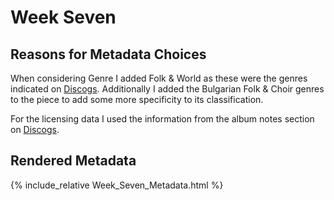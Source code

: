 # Week Seven

## Reasons for Metadata Choices

When considering Genre I added Folk & World as these were the genres indicated on [Discogs](https://www.discogs.com/release/2267463-Various-Le-Myst%C3%A8re-Des-Voix-Bulgares-Volume-2). Additionally I added the Bulgarian Folk & Choir genres to the piece to add some more specificity to its classification.

For the licensing data I used the information from the album notes section on [Discogs](//www.discogs.com/release/2267463-Various-Le-Myst%C3%A8re-Des-Voix-Bulgares-Volume-2).

## Rendered Metadata

{% include_relative Week_Seven_Metadata.html %}